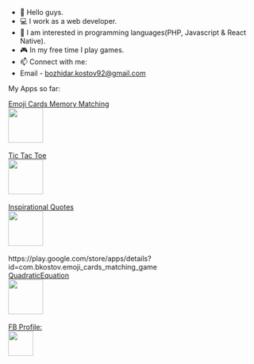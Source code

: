 - 👋 Hello guys.
- 💻 I work as a web developer.
- 👀 I am interested in programming languages(PHP, Javascript & React Native).
- 🎮 In my free time I play games.
- 📫 Connect with me:
- Email - bozhidar.kostov92@gmail.com

My Apps so far:

<div>
  <a href="https://play.google.com/store/apps/details?id=com.bkostov.emoji_cards_matching_game" > 
   Emoji Cards Memory Matching<br>
    <img width="70px" src="https://play-lh.googleusercontent.com/ZMMMk7v0UTXwQtfSC3mC7Fn-O8rMVhQZwLEZssiLFeA4BKTuzl1GP50kf1fhHvVscg=w240-h480-rw" />
  </a>
</div>
   <br>
<div>
  <a href="https://play.google.com/store/apps/details?id=com.bKostov.tictactoe" > 
   Tic Tac Toe<br>
    <img width="70px" src="https://play-lh.googleusercontent.com/tLdJh4Iyxc8i_JTgejFL2b1rlwM3HRAzMIHIryDRqtAXqS4Zefj1ela9tPCroIU95jhY=w720-h310-rw" />
  </a>
</div>
   <br>
<div>
  <a href="https://play.google.com/store/apps/details?id=com.bkostov.motivation_positive_quotes"> 
  Inspirational Quotes<br>
    <img width="70px" src="https://play-lh.googleusercontent.com/Qx6U1itLs2LJuN25AKSO-yEDvCOagoJ9SVB2Y_vsemGHfEt95Gab48vSdWFbP_iHNio=w1920-h941-rw" />
  </a>
</div>
  <br> https://play.google.com/store/apps/details?id=com.bkostov.emoji_cards_matching_game
<div>
  <a href="https://play.google.com/store/apps/details?id=com.bKostov.quadraticequation"> 
   QuadraticEquation<br>
    <img width="70px" src="https://play-lh.googleusercontent.com/Q7RamMthUxo51yPbeCcmUQO4LDOLWJBvs7nUFrPLsVMlrv1_SWDo7oewJ6bSb-f9pI0=s180-rw" />
  </a>
</div>
   <br>
  <div>
  <a href="https://www.facebook.com/GamingWithBuJo/">  FB Profile:<br>
  <img width="50px" src="https://encrypted-tbn0.gstatic.com/images?q=tbn:ANd9GcQDdmJImfFmpK0XslRkKyNiA4Rfi74SoQPP7Rk6ysn6obSYkO4WIQ7BroLF0O9Hyl16a5Q&usqp=CAU" />
  </a>
</div>
